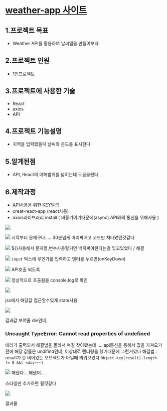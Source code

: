 # <a href="https://1000mj.github.io/weather-app/" target="_blank">weather-app 사이트</a>

## 1.프로젝트 목표
- Weather API를 활용하여 날씨앱을 만들어보자

## 2.프로젝트 인원

- 1인프로젝트

## 3.프로젝트에 사용한 기술
- React
- axios
- API

## 4.프로젝트 기능설명

- 지역을 입력했을때 날씨와 온도를 표시한다

## 5.알게된점

- API, React의 이해범위를 넓히는데 도움을줬다

## 6.제작과정
- API사용을 위한 KEY발급
- creat-react-app (react사용)
- axios라이브러리 install ( 비동기이기때문에(async) API와의 통신을 위해사용 )

![](https://velog.velcdn.com/images/1000mj/post/7783ad0e-ddbb-4b63-8ad1-a3ca23a8cbd2/image.png)

![](https://velog.velcdn.com/images/1000mj/post/008977ce-a433-413c-ad2e-5c615c075df9/image.png)
시작부터 문제구나..... 30분넘게 머리싸매고 코드만 쳐다봤던것같다

![](https://velog.velcdn.com/images/1000mj/post/b3f68d3f-2fd1-4b9a-a2d8-7e5569f0d896/image.png)
${}사용해서 문자열,변수사용할거면 백틱써야한다는걸 잊고있었다 / 해결


![](https://velog.velcdn.com/images/1000mj/post/17e33d17-7908-4b06-9c91-435ffcd176cc/image.png)
`input` 박스에 무언가를 입력하고 엔터를 누르면(onKeyDown)

![](https://velog.velcdn.com/images/1000mj/post/e88e522a-8159-41b3-bbbc-83326081655b/image.png)
 API호출 되도록

![](https://velog.velcdn.com/images/1000mj/post/8c4cd197-758a-4995-8330-3bc67ddfe169/image.png)
정상적으로 호출됨을 console.log로 확인

![](https://velog.velcdn.com/images/1000mj/post/2a476e99-92e1-4e39-94b5-fc1d1ac9d222/image.png)

jsx에서 해당값 접근할수있게 state사용

![](https://velog.velcdn.com/images/1000mj/post/e8c79279-1526-44e1-b31e-8c00d265412c/image.png)

결과값 보여줄 div인데, 
### Uncaught TypeError: Cannot read properties of undefined
에러가 출력되서 해결법을 몰라서 며칠 찾아봤는데 ....
api통신을 통해서 값을 가져오기 전에 해당 값들은 undifind인데, 이상태로 렌더링을 했기때문에
그런거였다
해결법 : result가 {} 비어있는 오브젝트가 아닐때 띄워보았다
`Object.key(result).length != 0 &&( <div~~~)`

![](https://velog.velcdn.com/images/1000mj/post/20d3158c-8071-405c-8e1b-ceb2081174ed/image.png)
해냈다....해냈어....

스타일만 추가하면 될것같다



![](https://velog.velcdn.com/images/1000mj/post/09d7f1bb-7d23-4207-a38d-61140761b7c0/image.png)

결과물
